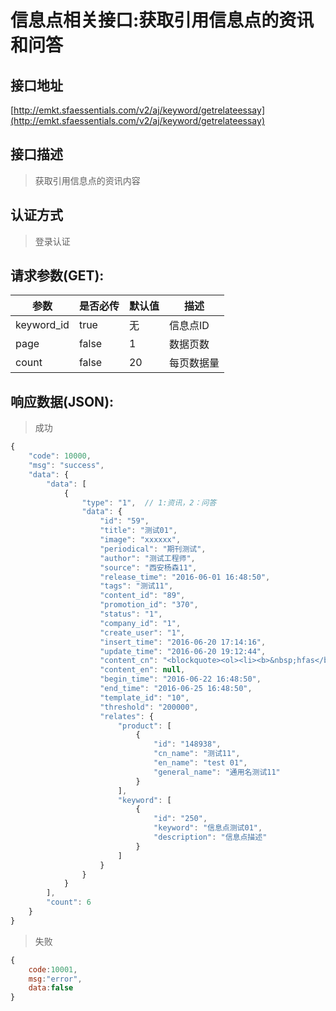 # 信息点相关接口:获取引用信息点的资讯和问答
## 接口地址

[http://emkt.sfaessentials.com/v2/aj/keyword/getrelateessay](http://emkt.sfaessentials.com/v2/aj/keyword/getrelateessay)

## 接口描述

> 获取引用信息点的资讯内容

## 认证方式

> 登录认证

## 请求参数(GET):

| 参数 | 是否必传 | 默认值 |  描述 | 
| ---- | ----- | ----- | ----- | 
|keyword_id |true | 无| 信息点ID|
| page | false | 1 | 数据页数 | 
| count | false | 20 | 每页数据量 |



## 响应数据(JSON):
> 成功

```javascript
{
    "code": 10000,
    "msg": "success",
    "data": {
        "data": [
            {
                "type": "1",  // 1:资讯，2：问答
                "data": {
                    "id": "59",
                    "title": "测试01",
                    "image": "xxxxxx",
                    "periodical": "期刊测试",
                    "author": "测试工程师",
                    "source": "西安杨森11",
                    "release_time": "2016-06-01 16:48:50",
                    "tags": "测试11",
                    "content_id": "89",
                    "promotion_id": "370",
                    "status": "1",
                    "company_id": "1",
                    "create_user": "1",
                    "insert_time": "2016-06-20 17:14:16",
                    "update_time": "2016-06-20 19:12:44",
                    "content_cn": "<blockquote><ol><li><b>&nbsp;hfas</b></li><li><b>&nbsp;<br>&nbsp; &nbsp;<i> </i></b><i>蓦然回 &nbsp; </i>&nbsp; <b>&nbsp;&nbsp;</b></li><li><b>&nbsp;</b><br><u>&nbsp; 推</u></li><li>&nbsp;<br><strike>&nbsp; 预览</strike></li></ol></blockquote><p><img alt=\"Image\" src=\"https://ss0.bdstatic.com/5aV1bjqh_Q23odCf/static/superman/img/logo/bd_logo1_31bdc765.png\" width=\"540\" height=\"258\"><br></p>",
                    "content_en": null,
                    "begin_time": "2016-06-22 16:48:50",
                    "end_time": "2016-06-25 16:48:50",
                    "template_id": "10",
                    "threshold": "200000",
                    "relates": {
                        "product": [
                            {
                                "id": "148938",
                                "cn_name": "测试11",
                                "en_name": "test 01",
                                "general_name": "通用名测试11"
                            }
                        ],
                        "keyword": [
                            {
                                "id": "250",
                                "keyword": "信息点测试01",
                                "description": "信息点描述"
                            }
                        ]
                    }
                }
            }
        ],
        "count": 6
    }
}
```
> 失败 

```javascript
{
    code:10001,
    msg:"error",
    data:false
}
```